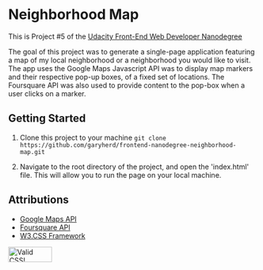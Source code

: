 # Neighborhood Map

This is Project #5 of the [Udacity Front-End Web Developer Nanodegree](https://www.udacity.com/course/front-end-web-developer-nanodegree--nd001)

The goal of this project was to generate a single-page application featuring a map of my local neighborhood or a neighborhood you would like to visit.
The app uses the Google Maps Javascript API was to display map markers and their respective pop-up boxes, of a fixed set of locations.
The Foursquare API was also used to provide content to the pop-box when a user clicks on a marker.

## Getting Started
1. Clone this project to your machine
`git clone https://github.com/garyherd/frontend-nanodegree-neighborhood-map.git`

2. Navigate to the root directory of the project, and open the 'index.html' file.
This will allow you to run the page on your local machine.

## Attributions
* [Google Maps API](https://developers.google.com/maps/documentation/javascript/)
* [Foursquare API](https://developer.foursquare.com/)
* [W3.CSS Framework](http://www.w3schools.com/w3css/default.asp)

<p>
    <a href="http://jigsaw.w3.org/css-validator/check/referer">
        <img style="border:0;width:88px;height:31px"
            src="http://jigsaw.w3.org/css-validator/images/vcss"
            alt="Valid CSS!" />
    </a>
</p>